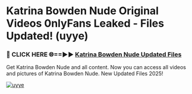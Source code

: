 # Katrina Bowden Nude Original Videos 0nlyFans Leaked - Files Updated! (uyye)

<h3>🔴 CLICK HERE 🌐==►► <a href="https://tinyurl.com/5h6xmrr3" rel="nofollow">Katrina Bowden Nude Updated Files</a></h3>

Get Katrina Bowden Nude and all content. Now you can access all videos and pictures of Katrina Bowden Nude. New Updated Files 2025!

[![uyye](https://i.imgur.com/KVD873Z.gif)](https://tinyurl.com/5h6xmrr3)
